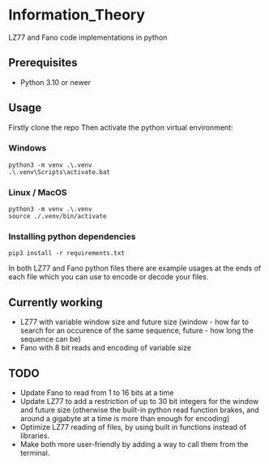 # Information_Theory
 LZ77 and Fano code implementations in python
## Prerequisites
 - Python 3.10 or newer
## Usage
Firstly clone the repo
Then activate the python virtual environment:
### Windows
```
python3 -m venv .\.venv
.\.venv\Scripts\activate.bat    
```
### Linux / MacOS
```
python3 -m venv .\.venv
source ./.venv/bin/activate
```
### Installing python dependencies
```
pip3 install -r requirements.txt
```
In both LZ77 and Fano python files there are example usages at the ends of each file which you can use to encode or decode your files.
## Currently working
 - LZ77 with variable window size and future size (window - how far to search for an occurence of the same sequence, future - how long the sequence can be)
 - Fano with 8 bit reads and encoding of variable size
## TODO
 - Update Fano to read from 1 to 16 bits at a time
 - Update LZ77 to add a restriction of up to 30 bit integers for the window and future size (otherwise the built-in python read function brakes, and around a gigabyte at a time is more than enough for encoding)
 - Optimize LZ77 reading of files, by using built in functions instead of libraries.
 - Make both more user-friendly by adding a way to call them from the terminal.
